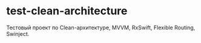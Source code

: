 # test-clean-architecture
Тестовый проект по Clean-архитектуре, MVVM, RxSwift, Flexible Routing, Swinject.
